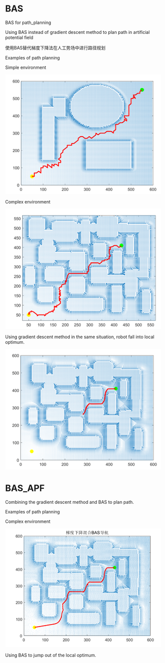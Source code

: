 # BAS
BAS for path_planning

Using BAS instead of gradient descent method to plan path in artificial potential field

使用BAS替代梯度下降法在人工势场中进行路径规划

Examples of path planning

Simple environment

<img src="https://github.com/Ranger76X/BAS/blob/main/Nav_succeed_2.png" width="500px">

Complex environment            

<img src="https://github.com/Ranger76X/BAS/blob/main/Nav_succeed.png" width="500px">

Using gradient descent method in the same situation, robot fall into local optimum.

<img src="https://github.com/Ranger76X/BAS/blob/main/Nav_failed_GDescent.png" width="500px">

# BAS_APF
Combining the gradient descent method and BAS to plan path.

Examples of path planning

Complex environment

<img src="https://github.com/Ranger76X/BAS/blob/main/BAS_APF/example.png" width="500px">

Using BAS to jump out of the local optimum.

